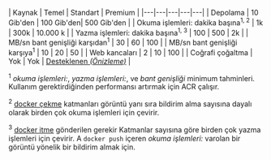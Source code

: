 | Kaynak | Temel | Standart | Premium |
|---|---|---|---|---|
| Depolama | 10 Gib'den | 100 Gib'den| 500 Gib'den |
| Okuma işlemleri: dakika başına<sup>1, 2</sup> | 1k | 300k | 10.000 k |
| Yazma işlemleri: dakika başına<sup>1, 3</sup> | 100 | 500 | 2k |
| MB/sn bant genişliği karşıdan<sup>1</sup> | 30 | 60 | 100 |
| MB/sn bant genişliği karşıya<sup>1</sup> | 10 | 20 | 50 |
| Web kancaları | 2 | 10 | 100 |
| Coğrafi çoğaltma | Yok | Yok | [Desteklenen *(Önizleme)*](https://docs.microsoft.com/azure/container-registry/container-registry-geo-replication) |

<sup>1</sup> *okuma işlemleri:*, *yazma işlemleri:*, ve *bant genişliği* minimum tahminleri. Kullanım gerektirdiğinden performansı artırmak için ACR çalışır.

<sup>2</sup> [docker çekme](https://docs.docker.com/registry/spec/api/#pulling-an-image) katmanları görüntü yanı sıra bildirim alma sayısına dayalı olarak birden çok okuma işlemleri için çevirir.

<sup>3</sup> [docker itme](https://docs.docker.com/registry/spec/api/#pushing-an-image) gönderilen gerekir Katmanlar sayısına göre birden çok yazma işlemleri için çevirir. A `docker push` içeren *okuma işlemleri:* varolan bir görüntü yönelik bir bildirim almak için.